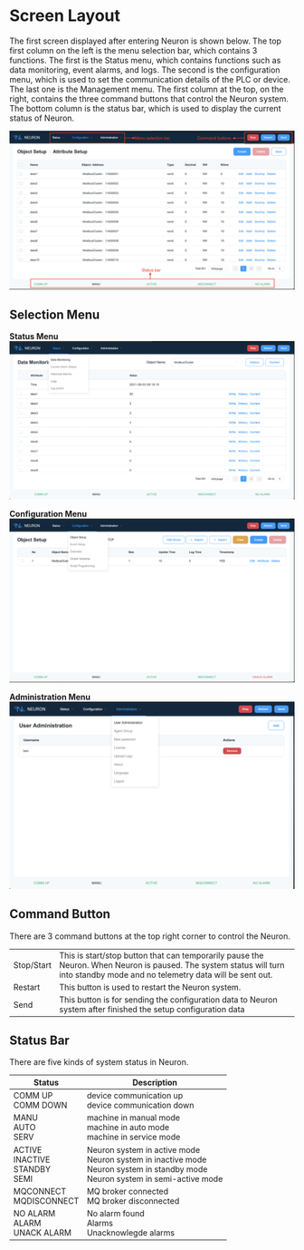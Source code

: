 # Screen Layout

The first screen displayed after entering Neuron is shown below. The top first column on the left is the menu selection bar, which contains 3 functions. The first is the Status menu, which contains functions such as data monitoring, event alarms, and logs. The second is the configuration menu, which is used to set the communication details of the PLC or device. The last one is the Management menu. The first column at the top, on the right, contains the three command buttons that control the Neuron system. The bottom column is the status bar, which is used to display the current status of Neuron.

![ ](./assets/screenlayout.png)

## Selection Menu

**Status Menu**
![ ](./assets/statusmenu.png)

**Configuration Menu**
![ ](./assets/configurationmenu.png)

**Administration Menu**
![ ](./assets/administrationmenu.png)

## Command Button

There are 3 command buttons at the top right corner to control the Neuron.

<table>
  <tr>
    <td>Stop/Start</td>
    <td>This is start/stop button that can temporarily pause the Neuron. When Neuron is paused. The system status will turn into standby mode and no telemetry data will be sent out.</td>
  </tr>
  <tr>
    <td>Restart</td>
    <td>This button is used to restart the Neuron system.</td>
  </tr>
  <tr>
    <td>Send</td>
    <td>This button is for sending the configuration data to Neuron system after finished the setup configuration data</td>
  </tr>
</table>

## Status Bar

There are five kinds of system status in Neuron.

| Status                                | Description                           |
| ------------------------------------- | ------------------------------------------------- |
| COMM UP</br>COMM DOWN                  | device communication up</br> device communication down                                                                                |
| MANU</br>AUTO</br>SERV                  | machine in manual mode</br>machine in auto mode</br>machine in service mode                                                            |
| ACTIVE</br>INACTIVE</br>STANDBY</br>SEMI | Neuron system in active mode</br>Neuron system in inactive mode</br>Neuron system in standby mode</br>Neuron system in semi-active mode |
| MQCONNECT</br>MQDISCONNECT             | MQ broker connected</br>MQ broker disconnected                                                                                        |
| NO ALARM</br>ALARM</br>UNACK ALARM      | No alarm found</br>Alarms</br>Unacknowlegde alarms                                                                                     |
